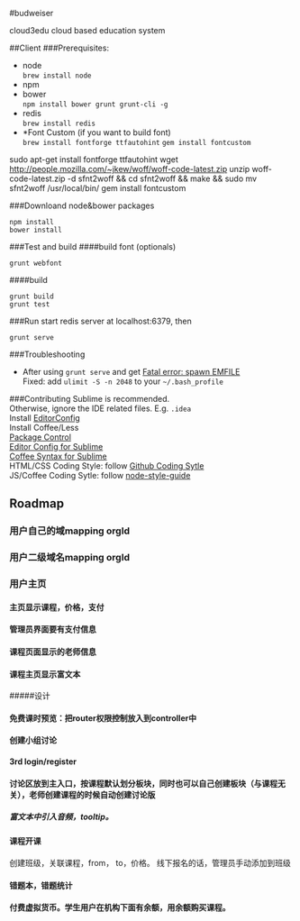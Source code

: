 #budweiser

cloud3edu cloud based education system

##Client
###Prerequisites:
+ node  
`brew install node`
+ npm 
+ bower  
`npm install bower grunt grunt-cli -g`
+ redis  
`brew install redis`
+ *Font Custom (if you want to build font)  
`brew install fontforge ttfautohint`
`gem install fontcustom`

sudo apt-get install fontforge ttfautohint
wget http://people.mozilla.com/~jkew/woff/woff-code-latest.zip
unzip woff-code-latest.zip -d sfnt2woff && cd sfnt2woff && make && sudo mv sfnt2woff /usr/local/bin/
gem install fontcustom

###Downloand node&bower packages
```
npm install
bower install
```
###Test and build
####build font (optionals)
```
grunt webfont
```
####build
```
grunt build
grunt test
```
###Run
start redis server at localhost:6379, then

`grunt serve`

###Troubleshooting
+ After using `grunt serve` and get [Fatal error: spawn EMFILE](https://github.com/gruntjs/grunt/issues/788)  
Fixed: add `ulimit -S -n 2048` to your `~/.bash_profile`

###Contributing
Sublime is recommended.  
Otherwise, ignore the IDE related files. E.g. `.idea`  
Install [EditorConfig](http://editorconfig.org/)  
Install Coffee/Less  
[Package Control](https://sublime.wbond.net/installation#st2)  
[Editor Config for Sublime](https://github.com/sindresorhus/editorconfig-sublime)  
[Coffee Syntax for Sublime](https://github.com/jashkenas/coffee-script-tmbundle)  
HTML/CSS Coding Style: follow [Github Coding Sytle](https://github.com/styleguide/css)  
JS/Coffee Coding Sytle: follow [node-style-guide](https://github.com/felixge/node-style-guide)


## Roadmap
### 用户自己的域mapping orgId

### 用户二级域名mapping orgId

### 用户主页

#### 主页显示课程，价格，支付

#### 管理员界面要有支付信息

#### 课程页面显示的老师信息

#### 课程主页显示富文本
#####设计

#### 免费课时预览：把router权限控制放入到controller中

#### 创建小组讨论

#### 3rd login/register

#### 讨论区放到主入口，按课程默认划分板块，同时也可以自己创建板块（与课程无关），老师创建课程的时候自动创建讨论版

##### 富文本中引入音频，tooltip。

#### 课程开课
创建班级，关联课程，from， to，价格。
线下报名的话，管理员手动添加到班级

#### 错题本，错题统计

#### 付费虚拟货币。学生用户在机构下面有余额，用余额购买课程。
